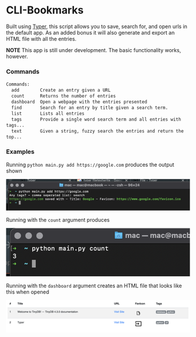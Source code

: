 # CLI-Bookmarks
Built using [Typer](https://typer.tiangolo.com/), this script allows you to save, search for, and open urls in the default app. As an added bonus it will also generate and export an HTML file with all the entries.

**NOTE** This app is still under development. The basic functionality works, however. 

### Commands

```shell
Commands:
  add        Create an entry given a URL
  count      Returns the number of entries
  dashboard  Open a webpage with the entries presented
  find       Search for an entry by title given a search term.
  list       Lists all entries
  tags       Provide a single word search term and all entries with tags...
  text       Given a string, fuzzy search the entries and return the top...
```

### Examples

Running `python main.py add https://google.com` produces the output shown

![image1](cli-add.png)

Running with the `count` argument produces

![image2](cli-count.png)

Running with the `dashboard` argument creates an HTML file that looks like this when opened

![image3](cli-dashboard.png)
